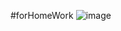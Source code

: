 #forHomeWork
![image](https://user-images.githubusercontent.com/62379084/135604360-8834c47c-1a56-494a-9932-e57f62e43866.png)
